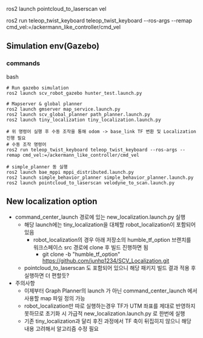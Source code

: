 
ros2 launch pointcloud_to_laserscan vel

ros2 run teleop_twist_keyboard teleop_twist_keyboard --ros-args --remap cmd_vel:=/ackermann_like_controller/cmd_vel

## Simulation env(Gazebo)

### commands

bash
```
# Run gazebo simulation
ros2 launch scv_robot_gazebo hunter_test.launch.py

# Mapserver & global planner
ros2 launch gmserver map_service.launch.py
ros2 launch scv_global_planner path_planner.launch.py
ros2 launch tiny_localization tiny_localization.launch.py

# 위 명령어 실행 후 수동 조작을 통해 odom -> base_link TF 변환 및 Localization 진행 필요
# 수동 조작 명령어
ros2 run teleop_twist_keyboard teleop_twist_keyboard --ros-args --remap cmd_vel:=/ackermann_like_controller/cmd_vel

# simple_planner 동 실행
ros2 launch bae_mppi mppi_distributed.launch.py
ros2 launch simple_behavior_planner simple_behavior_planner.launch.py
ros2 launch pointcloud_to_laserscan velodyne_to_scan.launch.py
```

## New localization option

- command_center_launch 경로에 있는 new_localization.launch.py 실행
    - 해당 launch에는 tiny_localization을 대체할 robot_localization이 포함되어 있음
        - robot_localization의 경우 아래 저장소의 humble_tf_option 브랜치를 워크스페이스 src 경로에 clone 후 빌드 진행하면 됨
            - git clone -b "humble_tf_option" https://github.com/junhp1234/SCV_Localization.git
    - pointcloud_to_laserscan 도 포함되어 있으니 해당 패키지 빌드 결과 적용 후 실행하면 더 편할듯?
- 주의사항
    - 이제부터 Graph Planner의 launch 가 아닌 command_center_launch 에서 사용할 map 파일 정의 가능
    - robot_localization만 따로 실행하는경우 TF가 UTM 좌표를 제대로 반영하지 못하므로 초기화 시 가급적 new_localization.launch.py 로 한번에 실행
    - 기존 tiny_localization과 달리 후진 과정에서 TF 축이 뒤집히지 않으니 해당 내용 고려해서 알고리즘 수정 필요